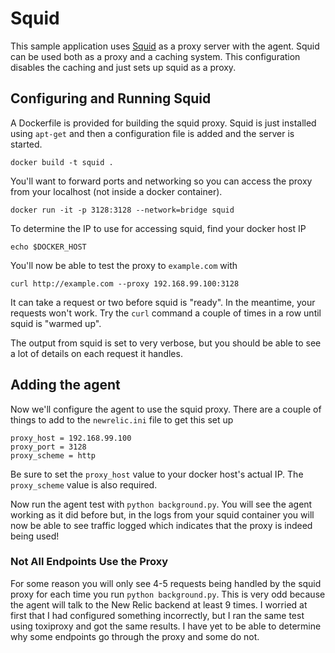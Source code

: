 # Squid

This sample application uses [Squid](http://www.squid-cache.org/) as a proxy
server with the agent. Squid can be used both as a proxy and a caching system.
This configuration disables the caching and just sets up squid as a proxy.

## Configuring and Running Squid

A Dockerfile is provided for building the squid proxy. Squid is just installed
using `apt-get` and then a configuration file is added and the server is
started.

```
docker build -t squid .
```

You'll want to forward ports and networking so you can access the proxy from
your localhost (not inside a docker container).

```
docker run -it -p 3128:3128 --network=bridge squid
```

To determine the IP to use for accessing squid, find your docker host IP

```
echo $DOCKER_HOST
```

You'll now be able to test the proxy to `example.com` with

```
curl http://example.com --proxy 192.168.99.100:3128
```

It can take a request or two before squid is "ready". In the meantime, your
requests won't work. Try the `curl` command a couple of times in a row until
squid is "warmed up".

The output from squid is set to very verbose, but you should be able to see a
lot of details on each request it handles.


## Adding the agent

Now we'll configure the agent to use the squid proxy. There are a couple of
things to add to the `newrelic.ini` file to get this set up

```
proxy_host = 192.168.99.100
proxy_port = 3128
proxy_scheme = http
```

Be sure to set the `proxy_host` value to your docker host's actual IP. The
`proxy_scheme` value is also required.

Now run the agent test with `python background.py`. You will see the agent
working as it did before but, in the logs from your squid container you will
now be able to see traffic logged which indicates that the proxy is indeed
being used!


### Not All Endpoints Use the Proxy

For some reason you will only see 4-5 requests being handled by the squid proxy
for each time you run `python background.py`. This is very odd because the
agent will talk to the New Relic backend at least 9 times. I worried at first
that I had configured something incorrectly, but I ran the same test using
toxiproxy and got the same results. I have yet to be able to determine why some
endpoints go through the proxy and some do not.
